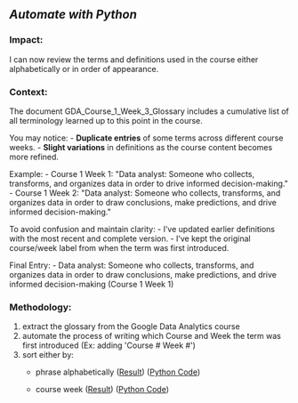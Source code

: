 ## *Automate with Python*

### Impact:

I can now review the terms and definitions used in the course either alphabetically or in order of appearance.

### Context:

The document GDA_Course_1_Week_3_Glossary includes a cumulative list of all terminology learned up to this point in the course.

You may notice:
	- **Duplicate entries** of some terms across different course weeks.
 	- **Slight variations** in definitions as the course content becomes more refined.

Example:
	- Course 1 Week 1: "Data analyst: Someone who collects, transforms, and organizes data in order to drive informed decision-making."
	- Course 1 Week 2: "Data analyst: Someone who collects, transforms, and organizes data in order to draw conclusions, make predictions, and drive informed decision-making."

To avoid confusion and maintain clarity:
	- I’ve updated earlier definitions with the most recent and complete version.
 	- I’ve kept the original course/week label from when the term was first introduced.

Final Entry:
	- Data analyst: Someone who collects, transforms, and organizes data in order to draw conclusions, make predictions, and drive informed decision-making (Course 1 Week 1)

### Methodology:
1. extract the glossary from the Google Data Analytics course 
2. automate the process of writing which Course and Week the term was first introduced (Ex: adding 'Course # Week #')
3. sort either by:
	- phrase alphabetically ([Result](https://github.com/dalealberto/Case_Study_GDA/blob/main/GDA_Glossary_Sorted_By_Phrase.txt)) ([Python Code](https://github.com/dalealberto/CaseStudy1-Bellabeat/blob/main/Python/GDA_Glossary_Sorted_Phrase.py))
 
	- course week ([Result](https://github.com/dalealberto/Case_Study_GDA/blob/main/GDA_Glossary_Sorted_By_Course_Week.txt)) ([Python Code](https://github.com/dalealberto/CaseStudy1-Bellabeat/blob/main/Python/GDA_Glossary_Sorted_Course_Week.py))
